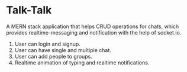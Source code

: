 # Talk-Talk
A MERN stack application that helps CRUD operations for chats, which provides realtime-messaging and notification with the help of socket.io.

1. User can login and signup.
2. User can have single and multiple chat.
3. User can add people to groups.
4. Realtime animation of typing and realtime notifications.
